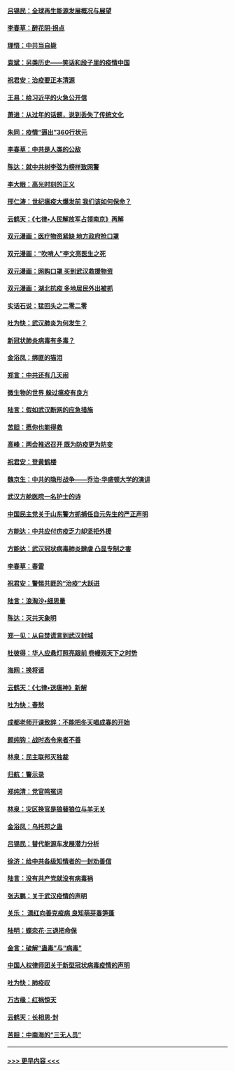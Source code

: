 #### [吕锡民：全球再生能源发展概况与展望](../pages/nsc993/n11890613.md?t=02241031) 
#### [李春草：醉花阴·拐点](../pages/nsc993/n11890567.md?t=02241031) 
#### [理悟：中共当自毙](../pages/nsc993/n11890559.md?t=02241031) 
#### [袁斌：另类历史——笑话和段子里的疫情中国](../pages/nsc993/n11889243.md?t=02241031) 
#### [祝君安：治疫要正本清源](../pages/nsc993/n11889085.md?t=02241031) 
#### [王易：给习近平的火急公开信](../pages/nsc993/n11888225.md?t=02241031) 
#### [萧进：从过年的话题，说到丢失了传统文化](../pages/nsc993/n11887732.md?t=02241031) 
#### [朱同：疫情“逼出”360行状元](../pages/nsc993/n11887678.md?t=02241031) 
#### [李春草：中共是人类的公敌](../pages/nsc993/n11887656.md?t=02241031) 
#### [陈达：就中共树李弦为榜样致网警](../pages/nsc993/n11887625.md?t=02241031) 
#### [李大眼：高光时刻的正义](../pages/nsc993/n11887585.md?t=02241031) 
#### [邢仁涛：世纪瘟疫大爆发前 我们该如何保命？](../pages/nsc993/n11887535.md?t=02241031) 
#### [云鹤天：《七律▪人民解放军占领南京》再解](../pages/nsc993/n11887524.md?t=02241031) 
#### [双元漫画：医疗物资紧缺 地方政府抢口罩](../pages/nsc993/n11884744.md?t=02241031) 
#### [双元漫画：“吹哨人”李文亮医生之死](../pages/nsc993/n11884705.md?t=02241031) 
#### [双元漫画：网购口罩 买到武汉救援物资](../pages/nsc993/n11884670.md?t=02241031) 
#### [双元漫画：湖北抗疫 多地居民外出被抓](../pages/nsc993/n11884643.md?t=02241031) 
#### [实话石说：猛回头之二零二零](../pages/nsc993/n11883968.md?t=02241031) 
#### [吐为快：武汉肺炎为何发生？](../pages/nsc993/n11882180.md?t=02241031) 
#### [新冠状肺炎病毒有多毒？](../pages/nsc993/n11881790.md?t=02241031) 
#### [金浴凤：绑匪的猫泪](../pages/nsc993/n11880664.md?t=02241031) 
#### [郑言：中共还有几天闹](../pages/nsc993/n11880645.md?t=02241031) 
#### [微生物的世界 躲过瘟疫有良方](../pages/nsc993/n11880492.md?t=02241031) 
#### [陆言：假如武汉断网的应急措施](../pages/nsc993/n11880619.md?t=02241031) 
#### [苦胆：愿你也能得救](../pages/nsc993/n11880601.md?t=02241031) 
#### [高峰：两会推迟召开  既为防疫更为防变](../pages/nsc993/n11879977.md?t=02241031) 
#### [祝君安：登黄鹤楼](../pages/nsc993/n11880583.md?t=02241031) 
#### [魏京生：中共的隐形战争——乔治‧华盛顿大学的演讲](../pages/nsc993/n11879765.md?t=02241031) 
#### [武汉方舱医院一名护士的诗](../pages/nsc993/n11878480.md?t=02241031) 
#### [中国民主党关于山东警方抓捕任自元先生的严正声明](../pages/nsc993/n11877506.md?t=02241031) 
#### [方能达：中共应付疠疫乏力却坚拒外援](../pages/nsc993/n11877497.md?t=02241031) 
#### [方能达：武汉冠状病毒肺炎肆虐 凸显专制之害](../pages/nsc993/n11877475.md?t=02241031) 
#### [李春草：春雷](../pages/nsc993/n11876287.md?t=02241031) 
#### [祝君安：警惕共匪的“治疫”大跃进](../pages/nsc993/n11876084.md?t=02241031) 
#### [陆言：浪淘沙•细思量](../pages/nsc993/n11876071.md?t=02241031) 
#### [陈达：灭共天象明](../pages/nsc993/n11876063.md?t=02241031) 
#### [郑一见：从自焚谎言到武汉封城](../pages/nsc993/n11875621.md?t=02241031) 
#### [杜彼得：华人应悬灯照亮跟前 卷幔观天下之时势](../pages/nsc993/n11874822.md?t=02241031) 
#### [海网：换将谣](../pages/nsc993/n11873712.md?t=02241031) 
#### [云鹤天：《七律▪送瘟神》新解](../pages/nsc993/n11873598.md?t=02241031) 
#### [吐为快：春愁](../pages/nsc993/n11872801.md?t=02241031) 
#### [成都老师开课致辞：不能把冬天唱成春的开始](../pages/nsc993/n11872653.md?t=02241031) 
#### [颜纯钩：战时态令来者不善](../pages/nsc993/n11872011.md?t=02241031) 
#### [林泉：民主联邦灭独裁](../pages/nsc993/n11870998.md?t=02241031) 
#### [归航：警示录](../pages/nsc993/n11870963.md?t=02241031) 
#### [郑纯清：党官鸣冤词](../pages/nsc993/n11870938.md?t=02241031) 
#### [林泉：灾区换官是狼替狼位与羊无关](../pages/nsc993/n11870896.md?t=02241031) 
#### [金浴凤：乌托邦之蛊](../pages/nsc993/n11870879.md?t=02241031) 
#### [吕锡民：替代能源车发展潜力分析](../pages/nsc993/n11870656.md?t=02241031) 
#### [徐济：给中共各级知情者的一封劝善信](../pages/nsc993/n11868561.md?t=02241031) 
#### [陆言：没有共产党就没有病毒祸](../pages/nsc993/n11868232.md?t=02241031) 
#### [张志鹏：关于武汉疫情的声明](../pages/nsc993/n11867182.md?t=02241031) 
#### [关乐： 漂红向善克疫病 良知萌芽春笋蓬](../pages/nsc993/n11865710.md?t=02241031) 
#### [陆明：蝶恋花‧三退把命保](../pages/nsc993/n11865673.md?t=02241031) 
#### [金言：破解“蛊毒”与“病毒”](../pages/nsc993/n11864103.md?t=02241031) 
#### [中国人权律师团关于新型冠状病毒疫情的声明](../pages/nsc993/n11864249.md?t=02241031) 
#### [吐为快：肺疫叹](../pages/nsc993/n11864027.md?t=02241031) 
#### [万古缘：红祸惊天](../pages/nsc993/n11864079.md?t=02241031) 
#### [云鹤天：长相思‧封](../pages/nsc993/n11864006.md?t=02241031) 
#### [苦胆：中南海的“三无人员”](../pages/nsc993/n11862997.md?t=02241031) 

----
#### [ >>> 更早内容 <<< ](../indexes/nsc993-earlier.md)
